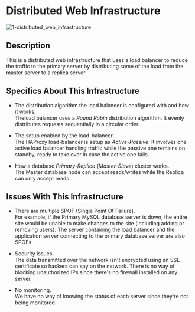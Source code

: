 # Distributed Web Infrastructure

![1-distributed_web_infrastructure](https://github.com/Astrokojo/alx-system_engineering-devops/assets/60085282/d84054ae-c157-4560-9068-9b245a1bf57d)


## Description

This is a distributed web infrastructure that uses a load balancer to reduce the traffic to the primary server by distributing some of the load from the master server to a replica server

## Specifics About This Infrastructure

+ The distribution algorithm the load balancer is configured with and how it works.<br/>Theload balancer uses a *Round Robin* distribution algorithm. It evenly distributes requests sequentially in a circular order.

+ The setup enabled by the load-balancer.<br/>The HAProxy load-balancer is setup as *Active-Passive*. It involves one active load balancer handling traffic while the passive one remains on standby, ready to take over in case the active one fails.

+ How a database *Primary-Replica* (*Master-Slave*) cluster works.<br/>The Master database node can accept reads/writes while the Replica can only accept reads

## Issues With This Infrastructure

+ There are multiple SPOF (Single Point Of Failure).<br/>For example, if the Primary MySQL database server is down, the entire site would be unable to make changes to the site (including adding or removing users). The server containing the load balancer and the application server connecting to the primary database server are also SPOFs.

+ Security issues.<br/>The data transmitted over the network isn't encrypted using an SSL certificate so hackers can spy on the network. There is no way of blocking unauthorized IPs since there's no firewall installed on any server.

+ No monitoring.<br/>We have no way of knowing the status of each server since they're not being monitored.
